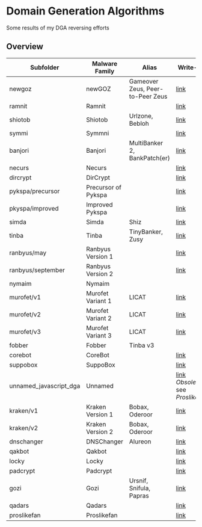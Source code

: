 # Domain Generation Algorithms 
Some results of my DGA reversing efforts

## Overview

Subfolder | Malware Family | Alias | Write-Up
--------- | -------------- | ----- | ----------
newgoz    | newGOZ         | Gameover Zeus, Peer-to-Peer Zeus |   [link](https://johannesbader.ch/2014/12/the-dga-of-newgoz/)
ramnit    | Ramnit         | | [link](https://johannesbader.ch/2014/12/the-dga-of-ramnit/)
shiotob   | Shiotob        | Urlzone, Bebloh | [link](https://johannesbader.ch/2015/01/the-dga-of-shiotob/)
symmi     | Symmni         | | [link](http://johannesbader.ch/2015/01/the-dga-of-symmi/)
banjori   | Banjori        | MultiBanker 2, BankPatch(er) | [link](http://johannesbader.ch/2015/02/the-dga-of-banjori/)
necurs    | Necurs         | | [link](http://johannesbader.ch/2015/02/the-dgas-of-necurs/)
dircrypt  | DirCrypt       | | [link](http://johannesbader.ch/2015/03/the-dga-of-dircrypt/)
pykspa/precursor    | Precursor of Pykspa | | [link](http://johannesbader.ch/2015/07/pykspas-inferior-dga-version/)
pkyspa/improved     | Improved Pykspa     | | [link](http://johannesbader.ch/2015/03/the-dga-of-pykspa/)
simda     | Simda | Shiz | [link](http://johannesbader.ch/2015/03/the-dga-of-simda-shiz/)
tinba     | Tinba | TinyBanker, Zusy  | [link](http://johannesbader.ch/2015/04/new-top-level-domains-for-tinbas-dga/)
ranbyus/may   | Ranbyus Version 1 | | [link](http://johannesbader.ch/2015/05/the-dga-of-ranbyus/)
ranbyus/september   | Ranbyus Version 2| | [link](http://johannesbader.ch/2015/09/ranbyuss-dga-revisited/)
nymaim    | Nymaim || 
murofet/v1 | Murofet Variant 1 | LICAT | [link](https://johannesbader.ch/2015/09/three-variants-of-murofets-dga/)
murofet/v2 | Murofet Variant 2 | LICAT | [link](https://johannesbader.ch/2015/09/three-variants-of-murofets-dga/)
murofet/v3 | Murofet Variant 3 | LICAT | [link](https://johannesbader.ch/2015/09/three-variants-of-murofets-dga/)
fobber     | Fobber | Tinba v3 | |
corebot    | CoreBot | | [link](https://johannesbader.ch/2015/09/the-dga-of-corebot/)
suppobox | SuppoBox | | [link](http://www.rsaconference.com/writable/presentations/file_upload/br-r01-end-to-end-analysis-of-a-domain-generating-algorithm-malware-family.pdf)
unnamed_javascript_dga | Unnamed | | [link](https://johannesbader.ch/2015/11/a-javascript-based-dga/) *Obsolete*, see *Proslikefan* |
kraken/v1 | Kraken Version 1 | Bobax, Oderoor |  [link](https://johannesbader.ch/2015/12/krakens-two-domain-generation-algorithms/) |
kraken/v2 | Kraken Version 2 | Bobax, Oderoor |  [link](https://johannesbader.ch/2015/12/krakens-two-domain-generation-algorithms/) |
dnschanger | DNSChanger | Alureon | [link](https://johannesbader.ch/2016/01/the-dga-in-alureon-dnschanger/) |
qakbot | Qakbot |  | [link](https://johannesbader.ch/2016/02/the-dga-of-qakbot/) |
locky | Locky |  | [link](https://blogs.forcepoint.com/security-labs/lockys-new-dga-seeding-new-domains) |
padcrypt | Padcrypt | | [link](http://johannesbader.ch/2016/03/the-dga-of-padcrypt/) |
gozi | Gozi | Ursnif, Snifula, Papras | [link](http://www.govcert.admin.ch/blog/18/gozi-isfb-when-a-bug-really-is-a-feature) |
qadars | Qadars | | [link](https://www.johannesbader.ch/2016/04/the-dga-of-qadars/)
proslikefan | Proslikefan | | [link](https://johannesbader.ch/2016/06/proslikefan/) 
